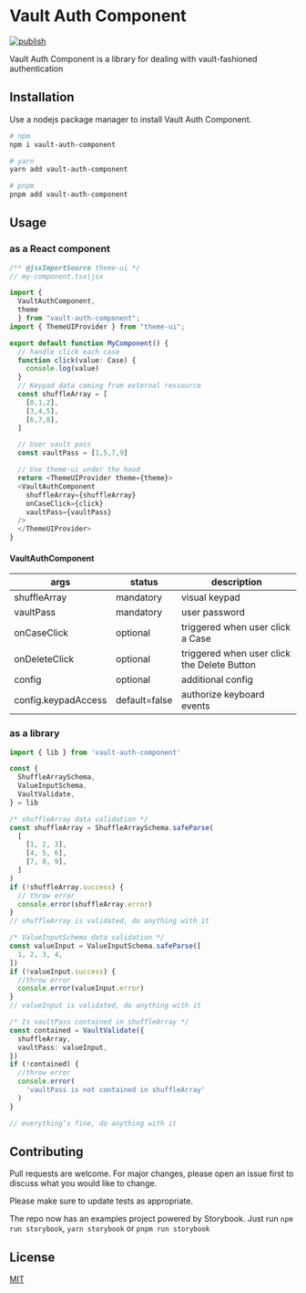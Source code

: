 # Vault Auth Component

[![publish](https://github.com/jerome-bienaime/vaultauth/actions/workflows/npm-publish.yml/badge.svg)](https://github.com/jerome-bienaime/vaultauth/actions/workflows/npm-publish.yml)

Vault Auth Component is a library for dealing with
vault-fashioned authentication

## Installation

Use a nodejs package manager to install Vault Auth Component.

```bash
# npm
npm i vault-auth-component

# yarn
yarn add vault-auth-component

# pnpm
pnpm add vault-auth-component
```

## Usage

### as a React component

```typescript
/** @jsxImportSource theme-ui */
// my-component.tsx|jsx

import {
  VaultAuthComponent,
  theme
  } from "vault-auth-component";
import { ThemeUIProvider } from "theme-ui";

export default function MyComponent() {
  // handle click each case
  function click(value: Case) {
    console.log(value)
  }
  // Keypad data coming from external ressource
  const shuffleArray = [
    [0,1,2],
    [3,4,5],
    [6,7,8],
  ]

  // User vault pass
  const vaultPass = [1,5,7,9]

  // Use theme-ui under the hood
  return <ThemeUIProvider theme={theme}>
  <VaultAuthComponent
    shuffleArray={shuffleArray}
    onCaseClick={click}
    vaultPass={vaultPass}
  />
  </ThemeUIProvider>
}
```

#### VaultAuthComponent

| args                | status        | description                                 |
| ------------------- | ------------- | ------------------------------------------- |
| shuffleArray        | mandatory     | visual keypad                               |
| vaultPass           | mandatory     | user password                               |
| onCaseClick         | optional      | triggered when user click a Case            |
| onDeleteClick       | optional      | triggered when user click the Delete Button |
| config              | optional      | additional config                           |
| config.keypadAccess | default=false | authorize keyboard events                   |

### as a library

```typescript
import { lib } from 'vault-auth-component'

const {
  ShuffleArraySchema,
  ValueInputSchema,
  VaultValidate,
} = lib

/* shuffleArray data validation */
const shuffleArray = ShuffleArraySchema.safeParse(
  [
    [1, 2, 3],
    [4, 5, 6],
    [7, 8, 9],
  ]
)
if (!shuffleArray.success) {
  // throw error
  console.error(shuffleArray.error)
}
// shuffleArray is validated, do anything with it

/* ValueInputSchema data validation */
const valueInput = ValueInputSchema.safeParse([
  1, 2, 3, 4,
])
if (!valueInput.success) {
  //throw error
  console.error(valueInput.error)
}
// valueInput is validated, do anything with it

/* Is vaultPass contained in shuffleArray */
const contained = VaultValidate({
  shuffleArray,
  vaultPass: valueInput,
})
if (!contained) {
  //throw error
  console.error(
    'vaultPass is not contained in shuffleArray'
  )
}

// everything’s fine, do anything with it
```

## Contributing

Pull requests are welcome. For major changes, please open an issue first
to discuss what you would like to change.

Please make sure to update tests as appropriate.

The repo now has an examples project powered by Storybook. Just run `npm run storybook`, `yarn storybook` or `pnpm run storybook`

## License

[MIT](https://choosealicense.com/licenses/mit/)
